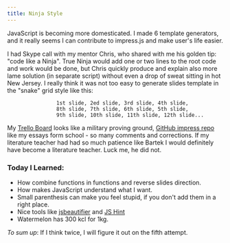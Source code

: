 ```yaml
--- 
title: Ninja Style
---
```


JavaScript is becoming more domesticated. I made 6 template generators, and it really seems I can contribute to impress.js and make user's life easier. 

I had Skype call with my mentor Chris, who shared with me his golden tip: "code like a Ninja". True Ninja would add one or two lines to the root code and work would be done, but Chris quickly produce and explain also more lame solution (in separate script) without even a drop of sweat sitting in hot New Jersey. I really think it was not too easy to generate slides template in the "snake" grid style like this:

					1st slide, 2ed slide, 3rd slide, 4th slide,
					8th slide, 7th slide, 6th slide, 5th slide,
					9th slide, 10th slide, 11th slide, 12th slide...

My [Trello Board](https://trello.com/b/Bi7XqDyM/impress-js-summer-of-code) looks like a military proving ground, [GitHub impress repo](https://github.com/lipenco/theme-impress/commit/77a454becafb577d176983b6af1eb59ca19a7fdb#commitcomment-3636545) like my essays form school - so many comments and corrections. If my literature teacher had had so much patience like Bartek I would definitely have become a literature teacher. Luck me, he did not. 


### Today I Learned:
* How combine functions in functions and reverse slides direction.
* How makes JavaScript understand what I want.
* Small parenthesis can make you feel stupid, if you don't add them in a right place.
* Nice tools like [jsbeautifier](http://jsbeautifier.org/) and [JS Hint](http://jshint.com/)
* Watermelon has 300 kcl for 1kg. 

_To sum up_:
If I think twice, I will figure it out on the fifth attempt.
